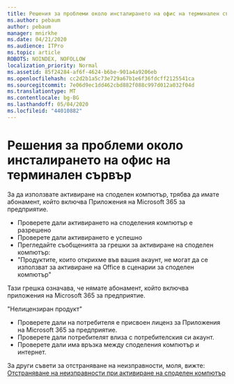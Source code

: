 ```yaml
---
title: Решения за проблеми около инсталирането на офис на терминален сървър
ms.author: pebaum
author: pebaum
manager: mnirkhe
ms.date: 04/21/2020
ms.audience: ITPro
ms.topic: article
ROBOTS: NOINDEX, NOFOLLOW
localization_priority: Normal
ms.assetid: 85f24284-af6f-4624-b6be-901a4a9206eb
ms.openlocfilehash: cc2d2b1a5c73e729a67b1e6f36fdcff2125541ca
ms.sourcegitcommit: 7e06d9ec1dd462cbd882f088c997d012a032f04d
ms.translationtype: MT
ms.contentlocale: bg-BG
ms.lasthandoff: 05/04/2020
ms.locfileid: "44010882"
---
```

# <a name="solutions-for-issues-around-installing-office-on-a-terminal-server"></a>Решения за проблеми около инсталирането на офис на терминален сървър

За да използвате активиране на споделен компютър, трябва да имате абонамент, който включва Приложения на Microsoft 365 за предприятие.
  
- Проверете дали активирането на споделения компютър е разрешено
- Проверете дали активирането е успешно
- Прегледайте съобщенията за грешки за активиране на споделен компютър:
- "Продуктите, които открихме във вашия акаунт, не могат да се използват за активиране на Office в сценарии за споделен компютър"
  
Тази грешка означава, че нямате абонамент, който включва приложения на Microsoft 365 за предприятие.

"Нелицензиран продукт"

- Проверете дали на потребителя е присвоен лиценз за Приложения на Microsoft 365 за предприятие.
- Проверете дали потребителят влиза с потребителския си акаунт.
- Проверете дали има връзка между споделения компютър и интернет.

За други съвети за отстраняване на неизправности, моля, вижте: [Отстраняване на неизправности при активиране на споделен компютър](https://docs.microsoft.com/DeployOffice/troubleshoot-shared-computer-activation)